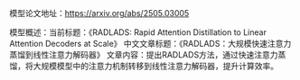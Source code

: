 模型论文地址：https://arxiv.org/abs/2505.03005

模型概述：当前标题：《RADLADS: Rapid Attention Distillation to Linear Attention Decoders at Scale》
中文文章标题：《RADLADS：大规模快速注意力蒸馏到线性注意力解码器》
文章内容：提出RADLADS方法，通过快速注意力蒸馏，将大规模模型中的注意力机制转移到线性注意力解码器，提升计算效率。
